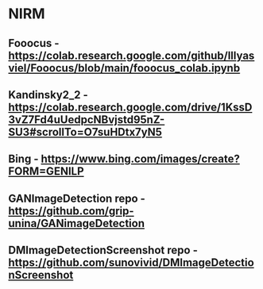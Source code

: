 # NIRM
## Fooocus - https://colab.research.google.com/github/lllyasviel/Fooocus/blob/main/fooocus_colab.ipynb
## Kandinsky2_2 - https://colab.research.google.com/drive/1KssD3vZ7Fd4uUedpcNBvjstd95nZ-SU3#scrollTo=O7suHDtx7yN5
## Bing - https://www.bing.com/images/create?FORM=GENILP
## GANImageDetection repo - https://github.com/grip-unina/GANimageDetection
## DMImageDetectionScreenshot repo - https://github.com/sunovivid/DMImageDetectionScreenshot
